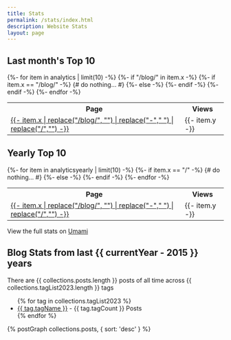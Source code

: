 ```yaml
---
title: Stats
permalink: /stats/index.html
description: Website Stats
layout: page
---
```


## Last month's Top 10

<table>
    <tr>
        <th>Page</th>
        <th>Views</th>
    </tr>
    {%- for item in analytics | limit(10) -%}
        {%- if "/blog/" in item.x -%}
            {%- if item.x == "/blog/" -%}
                {# do nothing... #}
            {%- else -%}
            <tr>
                <td><a href="{{- item.x -}}">{{- item.x | replace("/blog/", "") | replace("-"," ") | replace("/","") -}}</a></td>
                <td>{{- item.y -}}</td>
            </tr>
            {%- endif -%}
        {%- endif -%}
    {%- endfor -%}
</table>

## Yearly Top 10

<table>
    <tr>
        <th>Page</th>
        <th>Views</th>
    </tr>
    {%- for item in analyticsyearly | limit(10) -%}
        {%- if item.x == "/" -%}
                {# do nothing... #}
            {%- else -%}
            <tr>
                <td><a href="{{- item.x -}}">{{- item.x | replace("/blog/", "") | replace("-"," ") | replace("/","") -}}</a></td>
                <td>{{- item.y -}}</td>
            </tr>
            {%- endif -%}
    {%- endfor -%}
</table>

View the full stats on [Umami](https://analytics.claytonerrington.com/share/9FNL88ifrvc1v0EY/claytonerrington.com)

## Blog Stats from last {{ currentYear - 2015 }} years

There are {{ collections.posts.length }} posts of all time across {{ collections.tagList2023.length }} tags

<ul role="list">
{% for tag in collections.tagList2023 %}
    <li><a href="{{ '/tags/' }}{{ tag.tagName }}">{{ tag.tagName }}</a> - {{ tag.tagCount }} Posts</li>
{% endfor %}
</ul>

{% postGraph collections.posts, { sort: 'desc' }  %}
